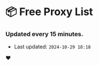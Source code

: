 # :package: Free Proxy List
### Updated every 15 minutes.

- Last updated: `2024-10-29 18:18`

:heart:
